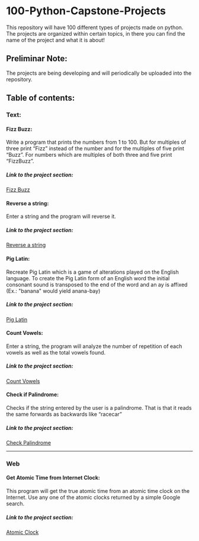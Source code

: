 # 100-Python-Capstone-Projects
This repository will have 100 different types of projects made on python.
The projects are organized within certain topics, in there you can find the name of the project and what it is about!

## Preliminar Note: 
The projects are being developing and will periodically be uploaded into the repository.

## Table of contents:
### Text:
#### Fizz Buzz:
Write a program that prints the numbers from 1 to 100. But for multiples of three print “Fizz” instead of the number and for the multiples of five print “Buzz”. For              numbers which are multiples of both three and five print “FizzBuzz”.
##### Link to the project section:
[Fizz Buzz](https://github.com/TheSteppenwolf/100-Python-Capstone-Projects/blob/master/fizzbuzz.ipynb)
#### Reverse a string:
Enter a string and the program will reverse it.
##### Link to the project section:
[Reverse a string](https://github.com/TheSteppenwolf/100-Python-Capstone-Projects/blob/master/reverse_string.ipynb)
#### Pig Latin:
Recreate Pig Latin which is a game of alterations played on the English language. To create the Pig Latin form of an English word the initial consonant sound is transposed to the end of the word and an ay is affixed (Ex.: "banana" would yield anana-bay)
##### Link to the project section:
[Pig Latin](https://github.com/TheSteppenwolf/100-Python-Capstone-Projects/blob/master/pig_latin.ipynb)
#### Count Vowels:
Enter a string, the program will analyze the number of repetition of each vowels as well as the total vowels found.
##### Link to the project section:
[Count Vowels](https://github.com/TheSteppenwolf/100-Python-Capstone-Projects/blob/master/count_vowels.ipynb)
#### Check if Palindrome:
Checks if the string entered by the user is a palindrome. That is that it reads the same forwards as backwards like “racecar”
##### Link to the project section:
[Check Palindrome](https://github.com/TheSteppenwolf/100-Python-Capstone-Projects/blob/master/check_palindrome.ipynb)

<hr>

### Web
#### Get Atomic Time from Internet Clock:
This program will get the true atomic time from an atomic time clock on the Internet. Use any one of the atomic clocks returned by a simple Google search.
##### Link to the project section: 
[Atomic Clock](https://github.com/TheSteppenwolf/100-Python-Capstone-Projects/blob/master/atomic_clock.py)
